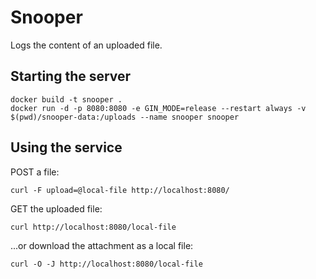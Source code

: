 # Snooper

Logs the content of an uploaded file.

## Starting the server

```
docker build -t snooper .
docker run -d -p 8080:8080 -e GIN_MODE=release --restart always -v $(pwd)/snooper-data:/uploads --name snooper snooper
```

## Using the service

POST a file:

```
curl -F upload=@local-file http://localhost:8080/
```

GET the uploaded file:

```
curl http://localhost:8080/local-file
```

...or download the attachment as a local file:

```
curl -O -J http://localhost:8080/local-file
```